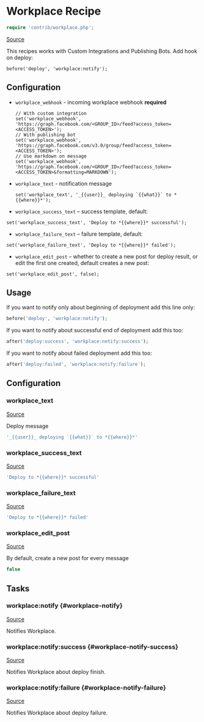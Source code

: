 <!-- DO NOT EDIT THIS FILE! -->
<!-- Instead edit contrib/workplace.php -->
<!-- Then run bin/docgen -->

# Workplace Recipe

```php
require 'contrib/workplace.php';
```

[Source](/contrib/workplace.php)



This recipes works with Custom Integrations and Publishing Bots.
Add hook on deploy:
```
before('deploy', 'workplace:notify');
```
## Configuration
 - `workplace_webhook` - incoming workplace webhook **required**
   ```
   // With custom integration
   set('workplace_webhook', 'https://graph.facebook.com/<GROUP_ID>/feed?access_token=<ACCESS_TOKEN>');
   // With publishing bot
   set('workplace_webhook', 'https://graph.facebook.com/v3.0/group/feed?access_token=<ACCESS_TOKEN>');
   // Use markdown on message
   set('workplace_webhook', 'https://graph.facebook.com/<GROUP_ID>/feed?access_token=<ACCESS_TOKEN>&formatting=MARKDOWN');
   ```
 - `workplace_text` - notification message
   ```
   set('workplace_text', '_{{user}}_ deploying `{{what}}` to *{{where}}*');
   ```
 - `workplace_success_text` – success template, default:
  ```
  set('workplace_success_text', 'Deploy to *{{where}}* successful');
  ```
 - `workplace_failure_text` – failure template, default:
  ```
  set('workplace_failure_text', 'Deploy to *{{where}}* failed');
  ```
 - `workplace_edit_post` – whether to create a new post for deploy result, or edit the first one created, default creates a new post:
  ```
  set('workplace_edit_post', false);
  ```
## Usage
If you want to notify only about beginning of deployment add this line only:
```php
before('deploy', 'workplace:notify');
```
If you want to notify about successful end of deployment add this too:
```php
after('deploy:success', 'workplace:notify:success');
```
If you want to notify about failed deployment add this too:
```php
after('deploy:failed', 'workplace:notify:failure');
```


## Configuration
### workplace_text
[Source](https://github.com/deployphp/deployer/blob/master/contrib/workplace.php#L71)

Deploy message

```php title="Default value"
'_{{user}}_ deploying `{{what}}` to *{{where}}*'
```


### workplace_success_text
[Source](https://github.com/deployphp/deployer/blob/master/contrib/workplace.php#L72)



```php title="Default value"
'Deploy to *{{where}}* successful'
```


### workplace_failure_text
[Source](https://github.com/deployphp/deployer/blob/master/contrib/workplace.php#L73)



```php title="Default value"
'Deploy to *{{where}}* failed'
```


### workplace_edit_post
[Source](https://github.com/deployphp/deployer/blob/master/contrib/workplace.php#L76)

By default, create a new post for every message

```php title="Default value"
false
```



## Tasks

### workplace\:notify {#workplace-notify}
[Source](https://github.com/deployphp/deployer/blob/master/contrib/workplace.php#L79)

Notifies Workplace.




### workplace\:notify\:success {#workplace-notify-success}
[Source](https://github.com/deployphp/deployer/blob/master/contrib/workplace.php#L103)

Notifies Workplace about deploy finish.




### workplace\:notify\:failure {#workplace-notify-failure}
[Source](https://github.com/deployphp/deployer/blob/master/contrib/workplace.php#L114)

Notifies Workplace about deploy failure.




